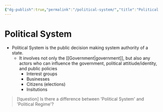 ```yaml
---
{"dg-publish":true,"permalink":"/political-system/","title":"Political System"}
---
```


# Political System
- Political System is the public decision making system authority of a state.
	- It involves not only the [[Government\|government]], but also any actors who can influence the government, political attitiude/identity, and public policies
		- Interest groups
		- Businesses
		- Citizens (elections)
		- Insitutions
>[!question] Is there a difference between 'Political System' and 'Political Regime'?
